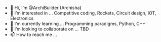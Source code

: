 - 👋 Hi, I’m @ArchiBuilder (Archisha)
- 👀 I’m interested in ... Competitive coding, Rockets, Circuit design, IOT, Electronics
- 🌱 I’m currently learning ... Programming paradigms, Python, C++
- 💞️ I’m looking to collaborate on ... TBD
- 📫 How to reach me ... 

<!---
ArchiBuilder/ArchiBuilder is a ✨ special ✨ repository because its `README.md` (this file) appears on your GitHub profile.
You can click the Preview link to take a look at your changes.
--->
